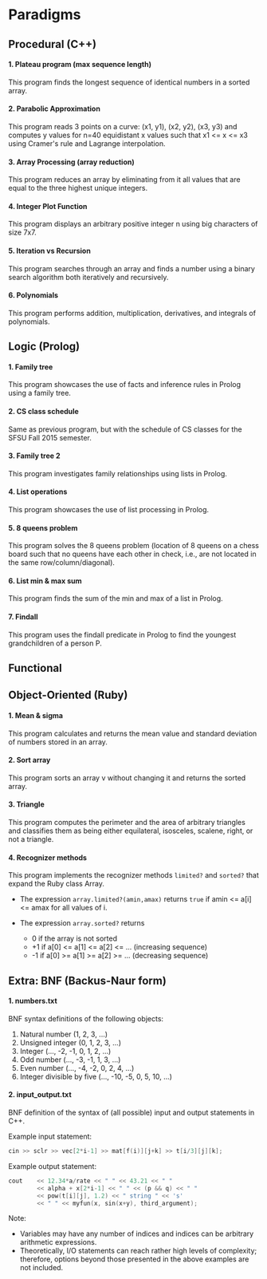 # Paradigms

## Procedural (C++)

#### 1. Plateau program (max sequence length)

This program finds the longest sequence of identical numbers in a sorted array.

#### 2. Parabolic Approximation

This program reads 3 points on a curve: (x1, y1), (x2, y2), (x3, y3)
and computes y values for n=40 equidistant x values such that
x1 <= x <= x3 using Cramer's rule and Lagrange interpolation.

#### 3. Array Processing (array reduction)

This program reduces an array by eliminating from it all
values that are equal to the three highest unique integers.

#### 4. Integer Plot Function

This program displays an arbitrary positive
integer n using big characters of size 7x7.

#### 5. Iteration vs Recursion

This program searches through an array and finds a number using
a binary search algorithm both iteratively and recursively.

#### 6. Polynomials

This program performs addition, multiplication,
derivatives, and integrals of polynomials.

## Logic (Prolog)

#### 1. Family tree

This program showcases the use of facts and
inference rules in Prolog using a family tree.

#### 2. CS class schedule

Same as previous program, but with the schedule
of CS classes for the SFSU Fall 2015 semester.

#### 3. Family tree 2

This program investigates family relationships using lists in Prolog.

#### 4. List operations

This program showcases the use of list processing in Prolog.

#### 5. 8 queens problem

This program solves the 8 queens problem (location of 8 queens
on a chess board such that no queens have each other in check,
i.e., are not located in the same row/column/diagonal).

#### 6. List min & max sum

This program finds the sum of the min and max of a list in Prolog.

#### 7. Findall

This program uses the findall predicate in Prolog
to find the youngest grandchildren of a person P.

## Functional

## Object-Oriented (Ruby)

#### 1. Mean & sigma

This program calculates and returns the mean value
and standard deviation of numbers stored in an array.

#### 2. Sort array

This program sorts an array v without changing it and returns the sorted array.

#### 3. Triangle

This program computes the perimeter and the area of
arbitrary triangles and classifies them as being either
equilateral, isosceles, scalene, right, or not a triangle.

#### 4. Recognizer methods

This program implements the recognizer methods `limited?` and `sorted?` that
expand the Ruby class Array.

* The expression `array.limited?(amin,amax)`
returns `true` if amin <= a[i] <= amax for all values of i.

* The expression `array.sorted?` returns
    * 0 if the array is not sorted
    * +1 if a[0] <= a[1] <= a[2] <= ... (increasing sequence)
    * -1 if a[0] >= a[1] >= a[2] >= ... (decreasing sequence)

## Extra: BNF (Backus-Naur form)

#### 1. numbers.txt

BNF syntax definitions of the following objects:

1. Natural number (1, 2, 3, ...)
2. Unsigned integer (0, 1, 2, 3, ...)
3. Integer (..., -2, -1, 0, 1, 2, ...)
4. Odd number (..., -3, -1, 1, 3, ...)
5. Even number (..., -4, -2, 0, 2, 4, ...)
6. Integer divisible by five (..., -10, -5, 0, 5, 10, ...)

#### 2. input_output.txt

BNF definition of the syntax of (all possible)
input and output statements in C++.

Example input statement:

```c++
cin >> sclr >> vec[2*i-1] >> mat[f(i)][j+k] >> t[i/3][j][k];
```

Example output statement:

```c++
cout    << 12.34*a/rate << " " << 43.21 << " "
        << alpha + x[2*i-1] << " " << (p && q) << " "
        << pow(t[i][j], 1.2) << " string " << 's'
        << " " << myfun(x, sin(x+y), third_argument);
```

Note:
* Variables may have any number of indices and
indices can be arbitrary arithmetic expressions.
* Theoretically, I/O statements can reach rather high
levels of complexity; therefore, options beyond those
presented in the above examples are not included.
